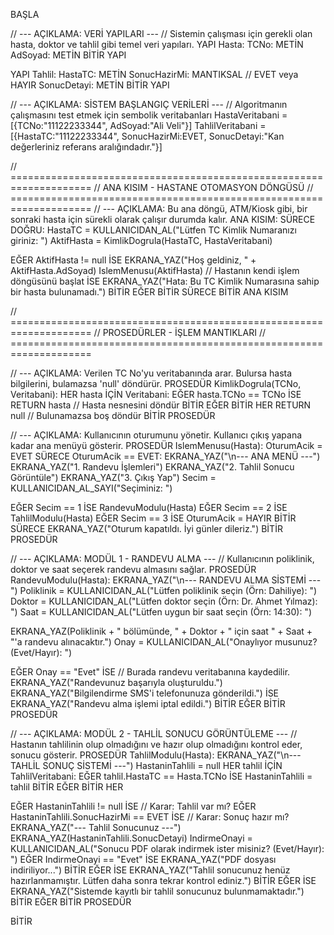 BAŞLA

// --- AÇIKLAMA: VERİ YAPILARI --- // Sistemin çalışması için gerekli olan hasta, doktor ve tahlil gibi temel veri yapıları. YAPI Hasta: TCNo: METİN AdSoyad: METİN BİTİR YAPI

YAPI Tahlil: HastaTC: METİN SonucHazirMi: MANTIKSAL // EVET veya HAYIR SonucDetayi: METİN BİTİR YAPI

// --- AÇIKLAMA: SİSTEM BAŞLANGIÇ VERİLERİ --- // Algoritmanın çalışmasını test etmek için sembolik veritabanları HastaVeritabani = [{TCNo:"11122233344", AdSoyad:"Ali Veli"}] TahlilVeritabani = [{HastaTC:"11122233344", SonucHazirMi:EVET, SonucDetayi:"Kan değerleriniz referans aralığındadır."}]

// ==================================================================== // ANA KISIM - HASTANE OTOMASYON DÖNGÜSÜ // ==================================================================== // --- AÇIKLAMA: Bu ana döngü, ATM/Kiosk gibi, bir sonraki hasta için sürekli olarak çalışır durumda kalır. ANA KISIM: SÜRECE DOĞRU: HastaTC = KULLANICIDAN_AL("Lütfen TC Kimlik Numaranızı giriniz: ") AktifHasta = KimlikDogrula(HastaTC, HastaVeritabani)

  EĞER AktifHasta != null İSE
    EKRANA_YAZ("Hoş geldiniz, " + AktifHasta.AdSoyad)
    IslemMenusu(AktifHasta) // Hastanın kendi işlem döngüsünü başlat
  İSE
    EKRANA_YAZ("Hata: Bu TC Kimlik Numarasına sahip bir hasta bulunamadı.")
  BİTİR EĞER
BİTİR SÜRECE
BİTİR ANA KISIM

// ==================================================================== // PROSEDÜRLER - İŞLEM MANTIKLARI // ====================================================================

// --- AÇIKLAMA: Verilen TC No'yu veritabanında arar. Bulursa hasta bilgilerini, bulamazsa 'null' döndürür. PROSEDÜR KimlikDogrula(TCNo, Veritabani): HER hasta İÇİN Veritabani: EĞER hasta.TCNo == TCNo İSE RETURN hasta // Hasta nesnesini döndür BİTİR EĞER BİTİR HER RETURN null // Bulunamazsa boş döndür BİTİR PROSEDÜR

// --- AÇIKLAMA: Kullanıcının oturumunu yönetir. Kullanıcı çıkış yapana kadar ana menüyü gösterir. PROSEDÜR IslemMenusu(Hasta): OturumAcik = EVET SÜRECE OturumAcik == EVET: EKRANA_YAZ("\n--- ANA MENÜ ---") EKRANA_YAZ("1. Randevu İşlemleri") EKRANA_YAZ("2. Tahlil Sonucu Görüntüle") EKRANA_YAZ("3. Çıkış Yap") Secim = KULLANICIDAN_AL_SAYI("Seçiminiz: ")

  EĞER Secim == 1 İSE RandevuModulu(Hasta)
  EĞER Secim == 2 İSE TahlilModulu(Hasta)
  EĞER Secim == 3 İSE OturumAcik = HAYIR
BİTİR SÜRECE
EKRANA_YAZ("Oturum kapatıldı. İyi günler dileriz.")
BİTİR PROSEDÜR

// --- AÇIKLAMA: MODÜL 1 - RANDEVU ALMA --- // Kullanıcının poliklinik, doktor ve saat seçerek randevu almasını sağlar. PROSEDÜR RandevuModulu(Hasta): EKRANA_YAZ("\n--- RANDEVU ALMA SİSTEMİ ---") Poliklinik = KULLANICIDAN_AL("Lütfen poliklinik seçin (Örn: Dahiliye): ") Doktor = KULLANICIDAN_AL("Lütfen doktor seçin (Örn: Dr. Ahmet Yılmaz): ") Saat = KULLANICIDAN_AL("Lütfen uygun bir saat seçin (Örn: 14:30): ")

EKRANA_YAZ(Poliklinik + " bölümünde, " + Doktor + " için saat " + Saat + "'a randevu alınacaktır.")
Onay = KULLANICIDAN_AL("Onaylıyor musunuz? (Evet/Hayır): ")

EĞER Onay == "Evet" İSE
  // Burada randevu veritabanına kaydedilir.
  EKRANA_YAZ("Randevunuz başarıyla oluşturuldu.")
  EKRANA_YAZ("Bilgilendirme SMS'i telefonunuza gönderildi.")
İSE
  EKRANA_YAZ("Randevu alma işlemi iptal edildi.")
BİTİR EĞER
BİTİR PROSEDÜR

// --- AÇIKLAMA: MODÜL 2 - TAHLİL SONUCU GÖRÜNTÜLEME --- // Hastanın tahlilinin olup olmadığını ve hazır olup olmadığını kontrol eder, sonucu gösterir. PROSEDÜR TahlilModulu(Hasta): EKRANA_YAZ("\n--- TAHLİL SONUÇ SİSTEMİ ---") HastaninTahlili = null HER tahlil İÇİN TahlilVeritabani: EĞER tahlil.HastaTC == Hasta.TCNo İSE HastaninTahlili = tahlil BİTİR EĞER BİTİR HER

EĞER HastaninTahlili != null İSE // Karar: Tahlil var mı?
  EĞER HastaninTahlili.SonucHazirMi == EVET İSE // Karar: Sonuç hazır mı?
    EKRANA_YAZ("--- Tahlil Sonucunuz ---")
    EKRANA_YAZ(HastaninTahlili.SonucDetayi)
    IndirmeOnayi = KULLANICIDAN_AL("Sonucu PDF olarak indirmek ister misiniz? (Evet/Hayır): ")
    EĞER IndirmeOnayi == "Evet" İSE
      EKRANA_YAZ("PDF dosyası indiriliyor...")
    BİTİR EĞER
  İSE
    EKRANA_YAZ("Tahlil sonucunuz henüz hazırlanmamıştır. Lütfen daha sonra tekrar kontrol ediniz.")
  BİTİR EĞER
İSE
  EKRANA_YAZ("Sistemde kayıtlı bir tahlil sonucunuz bulunmamaktadır.")
BİTİR EĞER
BİTİR PROSEDÜR

BİTİR
